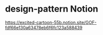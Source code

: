 # design-pattern Notion

https://excited-cartoon-55b.notion.site/GOF-fdf66e130a63478eb6f6fc123a588439
